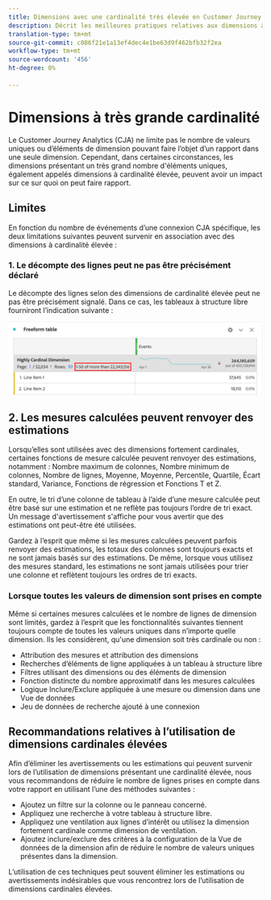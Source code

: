```yaml
---
title: Dimensions avec une cardinalité très élevée en Customer Journey Analytics
description: Décrit les meilleures pratiques relatives aux dimensions à cardinalité élevée dans le Customer Journey Analytics
translation-type: tm+mt
source-git-commit: c086f21e1a13ef4dec4e1be63d9f462bfb32f2ea
workflow-type: tm+mt
source-wordcount: '456'
ht-degree: 0%

---
```



# Dimensions à très grande cardinalité

Le Customer Journey Analytics (CJA) ne limite pas le nombre de valeurs uniques ou d’éléments de dimension pouvant faire l’objet d’un rapport dans une seule dimension. Cependant, dans certaines circonstances, les dimensions présentant un très grand nombre d&#39;éléments uniques, également appelés dimensions à cardinalité élevée, peuvent avoir un impact sur ce sur quoi on peut faire rapport.

## Limites

En fonction du nombre de événements d’une connexion CJA spécifique, les deux limitations suivantes peuvent survenir en association avec des dimensions à cardinalité élevée :

### 1. Le décompte des lignes peut ne pas être précisément déclaré

Le décompte des lignes selon des dimensions de cardinalité élevée peut ne pas être précisément signalé. Dans ce cas, les tableaux à structure libre fourniront l’indication suivante :

![](assets/high-cardinality.png)

## 2. Les mesures calculées peuvent renvoyer des estimations

Lorsqu’elles sont utilisées avec des dimensions fortement cardinales, certaines fonctions de mesure calculée peuvent renvoyer des estimations, notamment : Nombre maximum de colonnes, Nombre minimum de colonnes, Nombre de lignes, Moyenne, Moyenne, Percentile, Quartile, Écart standard, Variance, Fonctions de régression et Fonctions T et Z.

En outre, le tri d’une colonne de tableau à l’aide d’une mesure calculée peut être basé sur une estimation et ne reflète pas toujours l’ordre de tri exact. Un message d&#39;avertissement s&#39;affiche pour vous avertir que des estimations ont peut-être été utilisées.

Gardez à l’esprit que même si les mesures calculées peuvent parfois renvoyer des estimations, les totaux des colonnes sont toujours exacts et ne sont jamais basés sur des estimations. De même, lorsque vous utilisez des mesures standard, les estimations ne sont jamais utilisées pour trier une colonne et reflètent toujours les ordres de tri exacts.

### Lorsque toutes les valeurs de dimension sont prises en compte

Même si certaines mesures calculées et le nombre de lignes de dimension sont limités, gardez à l’esprit que les fonctionnalités suivantes tiennent toujours compte de toutes les valeurs uniques dans n’importe quelle dimension. Ils les considèrent, qu&#39;une dimension soit très cardinale ou non :

* Attribution des mesures et attribution des dimensions
* Recherches d’éléments de ligne appliquées à un tableau à structure libre
* Filtres utilisant des dimensions ou des éléments de dimension
* Fonction distincte du nombre approximatif dans les mesures calculées
* Logique Inclure/Exclure appliquée à une mesure ou dimension dans une Vue de données
* Jeu de données de recherche ajouté à une connexion

## Recommandations relatives à l’utilisation de dimensions cardinales élevées

Afin d’éliminer les avertissements ou les estimations qui peuvent survenir lors de l’utilisation de dimensions présentant une cardinalité élevée, nous vous recommandons de réduire le nombre de lignes prises en compte dans votre rapport en utilisant l’une des méthodes suivantes :

* Ajoutez un filtre sur la colonne ou le panneau concerné.
* Appliquez une recherche à votre tableau à structure libre.
* Appliquez une ventilation aux lignes d’intérêt ou utilisez la dimension fortement cardinale comme dimension de ventilation.
* Ajoutez inclure/exclure des critères à la configuration de la Vue de données de la dimension afin de réduire le nombre de valeurs uniques présentes dans la dimension.

L’utilisation de ces techniques peut souvent éliminer les estimations ou avertissements indésirables que vous rencontrez lors de l’utilisation de dimensions cardinales élevées.
